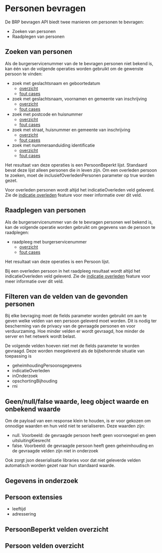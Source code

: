 # Personen bevragen

De BRP bevragen API biedt twee manieren om personen te bevragen:
- Zoeken van personen 
- Raadplegen van personen

## Zoeken van personen

Als de burgerservicenummer van de te bevragen personen niet bekend is, kan één van de volgende operaties worden gebruikt om de gewenste persoon te vinden:

- zoek met geslachtsnaam en geboortedatum
  - [overzicht](./zoek-met-geslachtsnaam-en-geboortedatum/overzicht.feature)
  - [fout cases](./zoek-met-geslachtsnaam-en-geboortedatum/fout-cases.feature)
- zoek met geslachtsnaam, voornamen en gemeente van inschrijving
  - [overzicht](./zoek-met-geslachtsnaam-voornamen-en-gemeente-van-inschrijving/overzicht.feature)
  - [fout cases](./zoek-met-geslachtsnaam-voornamen-en-gemeente-van-inschrijving/fout-cases.feature)
- zoek met postcode en huisnummer
  - [overzicht](./zoek-met-postcode-en-huisnummer/overzicht.feature)
  - [fout cases](./zoek-met-postcode-en-huisnummer/fout-cases.feature)
- zoek met straat, huisnummer en gemeente van inschrijving
  - [overzicht](./zoek-met-straatnaam-huisnummer-en-gemeente-van-inschrijving/overzicht.feature)
  - [fout cases](./zoek-met-straatnaam-huisnummer-en-gemeente-van-inschrijving/fout-cases.feature)
- zoek met nummeraanduiding identificatie
  - [overzicht](./zoek-met-nummeraanduiding-identificatie/overzicht.feature)
  - [fout cases](./zoek-met-nummeraanduiding-identificatie/fout-cases.feature)

Het resultaat van deze operaties is een PersoonBeperkt lijst. Standaard bevat deze lijst alleen personen die in leven zijn. Om een overleden persoon te zoeken, moet de inclusiefOverledenPersonen parameter op true worden gezet. 

Voor overleden personen wordt altijd het indicatieOverleden veld geleverd. Zie de [indicatie overleden](../overlijden-indicatie-overleden.feature) feature voor meer informatie over dit veld.


## Raadplegen van personen

Als de burgerservicenummer van de te bevragen personen wel bekend is, kan de volgende operatie worden gebruikt om gegevens van de persoon te raadplegen:

- raadpleeg met burgerservicenummer
  - [overzicht](./raadpleeg-met-burgerservicenummer/overzicht.feature)
  - [fout cases](./raadpleeg-met-burgerservicenummer/fout-cases.feature)

Het resultaat van deze operaties is een Persoon lijst.

Bij een overleden persoon in het raadpleeg resultaat wordt altijd het indicatieOverleden veld geleverd.  Zie de [indicatie overleden](../overlijden-indicatie-overleden.feature) feature voor meer informatie over dit veld.

## Filteren van de velden van de gevonden personen

Bij elke bevraging moet de fields parameter worden gebruikt om aan te geven welke velden van een persoon geleverd moet worden. Dit is nodig ter bescherming van de privacy van de gevraagde personen en voor verduurzaming. Hoe minder velden er wordt gevraagd, hoe minder de server en het netwerk wordt belast.

De volgende velden hoeven niet met de fields parameter te worden gevraagd. Deze worden meegeleverd als de bijbehorende situatie van toepassing is

- geheimhoudingPersoonsgegevens
- indicatieOverleden
- inOnderzoek
- opschortingBijhouding
- rni

## Geen/null/false waarde, leeg object waarde en onbekend waarde

Om de payload van een response klein te houden, is er voor gekozen om onnodige waarden en hun veld niet te serialiseren. Deze waarden zijn:

- null. Voorbeeld: de gevraagde persoon heeft geen voorvoegsel en geen uitsluitingKiesrecht
- false. Voorbeeld: de gevraagde persoon heeft geen geheimhouding en de gevraagde velden zijn niet in onderzoek

Ook zorgt json deserialisatie libraries voor dat niet geleverde velden automatisch worden gezet naar hun standaard waarde.

## Gegevens in onderzoek

## Persoon extensies

- leeftijd
- adressering

## PersoonBeperkt velden overzicht

## Persoon velden overzicht
